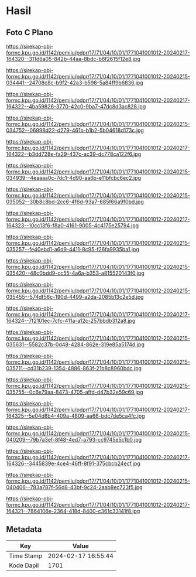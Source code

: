 # Hasil

## Foto C Plano

https://sirekap-obj-formc.kpu.go.id/1142/pemilu/pdpr/17/71/04/10/01/1771041001012-20240217-164320--311d6a05-842b-44aa-8bdc-b6f2615f12e8.jpg

https://sirekap-obj-formc.kpu.go.id/1142/pemilu/pdpr/17/71/04/10/01/1771041001012-20240215-034441--24708c8c-b9f2-42a3-b598-5a84ff9b6836.jpg

https://sirekap-obj-formc.kpu.go.id/1142/pemilu/pdpr/17/71/04/10/01/1771041001012-20240217-164322--4ba59826-3770-42c0-9ba7-47dc8d3ac828.jpg

https://sirekap-obj-formc.kpu.go.id/1142/pemilu/pdpr/17/71/04/10/01/1771041001012-20240215-034752--06998d22-d279-461b-b1b2-5b04618d173c.jpg

https://sirekap-obj-formc.kpu.go.id/1142/pemilu/pdpr/17/71/04/10/01/1771041001012-20240217-164322--b3dd728e-fa29-437c-ac39-dc778ca122f6.jpg

https://sirekap-obj-formc.kpu.go.id/1142/pemilu/pdpr/17/71/04/10/01/1771041001012-20240215-034939--4eaaaa0c-7dc1-4d90-aa6b-e11bfcbc6ec2.jpg

https://sirekap-obj-formc.kpu.go.id/1142/pemilu/pdpr/17/71/04/10/01/1771041001012-20240215-035052--30b8c8bd-2cc6-4f6d-93a7-685f66a9f0bd.jpg

https://sirekap-obj-formc.kpu.go.id/1142/pemilu/pdpr/17/71/04/10/01/1771041001012-20240217-164323--10cc13f6-f8a0-4161-9005-4c4175e25794.jpg

https://sirekap-obj-formc.kpu.go.id/1142/pemilu/pdpr/17/71/04/10/01/1771041001012-20240215-035257--fe40ebd1-a6d9-4411-8c95-f26fa9935ba1.jpg

https://sirekap-obj-formc.kpu.go.id/1142/pemilu/pdpr/17/71/04/10/01/1771041001012-20240215-035420--48c0bdd9-cc55-4a6a-b353-a815520143f0.jpg

https://sirekap-obj-formc.kpu.go.id/1142/pemilu/pdpr/17/71/04/10/01/1771041001012-20240215-035455--574df56c-190d-4499-a2da-2085b13c2e5d.jpg

https://sirekap-obj-formc.kpu.go.id/1142/pemilu/pdpr/17/71/04/10/01/1771041001012-20240217-164324--7f2101ec-7cfc-411a-a12c-257bbdb312a8.jpg

https://sirekap-obj-formc.kpu.go.id/1142/pemilu/pdpr/17/71/04/10/01/1771041001012-20240215-035631--5582c37b-0d48-4284-862e-319e85a5174d.jpg

https://sirekap-obj-formc.kpu.go.id/1142/pemilu/pdpr/17/71/04/10/01/1771041001012-20240215-035711--cd31b239-1354-4886-863f-21b8c8960bdc.jpg

https://sirekap-obj-formc.kpu.go.id/1142/pemilu/pdpr/17/71/04/10/01/1771041001012-20240215-035755--0c6e79aa-8473-4705-affd-d47b32e59c69.jpg

https://sirekap-obj-formc.kpu.go.id/1142/pemilu/pdpr/17/71/04/10/01/1771041001012-20240217-164325--5e04d8b4-409a-4809-aa66-bdc7de5ca4fc.jpg

https://sirekap-obj-formc.kpu.go.id/1142/pemilu/pdpr/17/71/04/10/01/1771041001012-20240215-040209--79b7a3ef-8f48-4ed7-a793-cc9745e5c1b0.jpg

https://sirekap-obj-formc.kpu.go.id/1142/pemilu/pdpr/17/71/04/10/01/1771041001012-20240217-164326--3445839e-4ce4-46ff-8f91-375cbcb24ecf.jpg

https://sirekap-obj-formc.kpu.go.id/1142/pemilu/pdpr/17/71/04/10/01/1771041001012-20240215-040406--783a787f-56d8-43bf-9c24-2aab8ec723f5.jpg

https://sirekap-obj-formc.kpu.go.id/1142/pemilu/pdpr/17/71/04/10/01/1771041001012-20240217-164321--7864106e-2364-418d-8400-c361c33141f8.jpg


## Metadata

| Key        | Value               |
| ---------- | ------------------- |
| Time Stamp | 2024-02-17 16:55:44 |
| Kode Dapil | 1701                |



